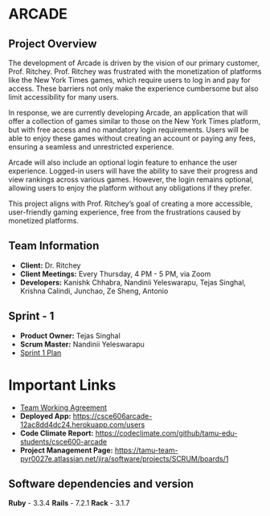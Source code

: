 # ARCADE

## Project Overview

The development of Arcade is driven by the vision of our primary customer, Prof. Ritchey. Prof. Ritchey was frustrated with the monetization of platforms like the New York Times games, which require users to log in and pay for access. These barriers not only make the experience cumbersome but also limit accessibility for many users. 

In response, we are currently developing Arcade, an application that will offer a collection of games similar to those on the New York Times platform, but with free access and no mandatory login requirements. Users will be able to enjoy these games without creating an account or paying any fees, ensuring a seamless and unrestricted experience.

Arcade will also include an optional login feature to enhance the user experience. Logged-in users will have the ability to save their progress and view rankings across various games. However, the login remains optional, allowing users to enjoy the platform without any obligations if they prefer.

This project aligns with Prof. Ritchey’s goal of creating a more accessible, user-friendly gaming experience, free from the frustrations caused by monetized platforms.

## Team Information
- **Client:** Dr. Ritchey
- **Client Meetings:** Every Thursday, 4 PM - 5 PM, via Zoom
- **Developers:** Kanishk Chhabra, Nandinii Yeleswarapu, Tejas Singhal, Krishna Calindi, Junchao, Ze Sheng, Antonio

## Sprint - 1
- **Product Owner:** Tejas Singhal
- **Scrum Master:** Nandinii Yeleswarapu
- [Sprint 1 Plan](./documentation/sprint1plan.pdf)

# Important Links
- [Team Working Agreement](TEAM_WORK_AGREEMENT.md)
- **Deployed App:** https://csce606arcade-12ac8dd4dc24.herokuapp.com/users
- **Code Climate Report:** https://codeclimate.com/github/tamu-edu-students/csce600-arcade
- **Project Management Page:** https://tamu-team-pyr0027e.atlassian.net/jira/software/projects/SCRUM/boards/1

## Software dependencies and version
**Ruby** - 3.3.4
**Rails** - 7.2.1
**Rack** - 3.1.7
